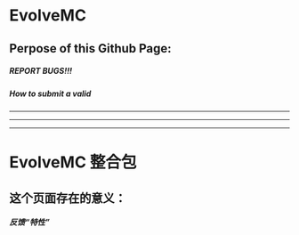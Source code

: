 # EvolveMC
## Perpose of this Github Page:
##### REPORT BUGS!!!
##### How to submit a valid
***
***
***
# EvolveMC 整合包
## 这个页面存在的意义：
##### 反馈“特性”
